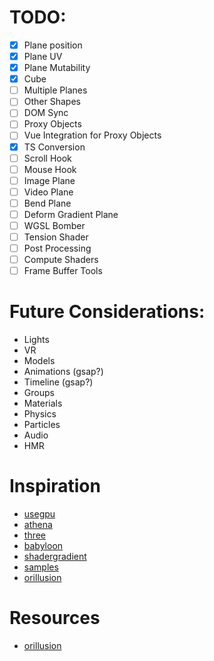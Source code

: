 # TODO:

-   [x] Plane position
-   [x] Plane UV
-   [x] Plane Mutability
-   [x] Cube
-   [ ] Multiple Planes
-   [ ] Other Shapes
-   [ ] DOM Sync
-   [ ] Proxy Objects
-   [ ] Vue Integration for Proxy Objects
-   [x] TS Conversion
-   [ ] Scroll Hook
-   [ ] Mouse Hook
-   [ ] Image Plane
-   [ ] Video Plane
-   [ ] Bend Plane
-   [ ] Deform Gradient Plane
-   [ ] WGSL Bomber
-   [ ] Tension Shader
-   [ ] Post Processing
-   [ ] Compute Shaders
-   [ ] Frame Buffer Tools

# Future Considerations:

-   Lights
-   VR
-   Models
-   Animations (gsap?)
-   Timeline (gsap?)
-   Groups
-   Materials
-   Physics
-   Particles
-   Audio
-   HMR

# Inspiration

-   [usegpu](usegpu.live/)
-   [athena](athena.js.org)
-   [three](threejs.org/docs/)
-   [babyloon](https://github.com/BabylonJS/Babylon.js/blob/master/packages/dev/core/src/Meshes/Builders/planeBuilder.ts)
-   [shadergradient](https://www.shadergradient.co/)
-   [samples](https://webgpu.github.io/webgpu-samples/?sample=rotatingCube#main.ts)
-   [orillusion](https://orillusion.github.io/orillusion-webgpu-samples/#cubesRenderBundle)

# Resources

-   [orillusion](https://www.youtube.com/watch?v=9O2of-IjJos&list=PLVHfUzm5DIVCZxjmaZsBXEXoohzSqeCnV&index=10)
